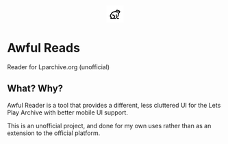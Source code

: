 <p align="center"><img width="40" height="40" src="froge.png"></p>

# Awful Reads
Reader for Lparchive.org (unofficial)

## What? Why?
Awful Reader is a tool that provides a different, less cluttered UI for the Lets Play Archive with better mobile UI support.

This is an unofficial project, and done for my own uses rather than as an extension to the official platform.
